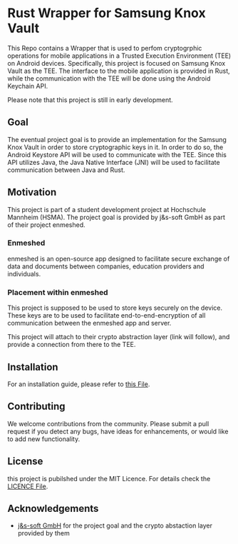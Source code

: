 
# Rust Wrapper for Samsung Knox Vault

This Repo contains a Wrapper that is used to perfom cryptogrphic operations for mobile applications in a Trusted Execution Environment (TEE) on Android devices. Specifically, this project is focused on Samsung Knox Vault as the TEE. The interface to the mobile application is provided in Rust, while the communication with the TEE will be done using the Android Keychain API. 

Please note that this project is still in early development.

## Goal
The eventual project goal is to provide an implementation for the Samsung Knox Vault in order to store cryptographic keys in it. In order to do so, the Android Keystore API will be used to communicate with the TEE. Since this API utilizes Java, the Java Native Interface (JNI) will be used to facilitate communication between Java and Rust.

## Motivation
This project is part of a student development project at Hochschule Mannheim (HSMA). The project goal is provided by j&s-soft GmbH as part of their project enmeshed. 

### Enmeshed
enmeshed is an open-source app designed to facilitate secure exchange of data and documents between companies, education providers and individuals.

### Placement within enmeshed
This project is supposed to be used to store keys securely on the device. These keys are to be used to facilitate end-to-end-encryption of all communication between the enmeshed app and server.

This project will attach to their crypto abstraction layer (link will follow), and provide a connection from there to the TEE.

## Installation 
For an installation guide, please refer to [this File](https://github.com/cep-sose2024/vulcans_limes/blob/master/Installation.md).

## Contributing
We welcome contributions from the community. Please submit a pull request if you detect any bugs, have ideas for enhancements, or would like to add new functionality.


## License

this project is pubilshed under the MIT Licence. For details check the [LICENCE File](https://github.com/cep-sose2024/vulcans_limes/blob/master/LICENSE).

## Acknowledgements

 - [j&s-soft GmbH](https://github.com/js-soft) for the project goal and the crypto abstaction layer provided by them

